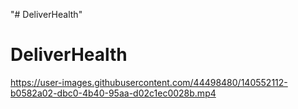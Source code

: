 "# DeliverHealth" 
# DeliverHealth


https://user-images.githubusercontent.com/44498480/140552112-b0582a02-dbc0-4b40-95aa-d02c1ec0028b.mp4
